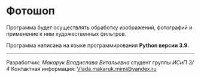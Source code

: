 # Фотошоп
Программа будет осуществлять обработку изображений, фотографий и применение к ним художественных фильтров.

Программа написана на языке программирования **Python версии 3.9.**
*****
Разработчик: *Макарук Владислава Витальевна* студент группы *ИСиП 3/ 4*
Контактная информация: Vlada.makaruk.mimi@yandex.ru

